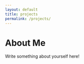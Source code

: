 ```yaml
---
layout: default
title: projects
permalink: /projects/
---
```

# About Me
Write something about yourself here!
